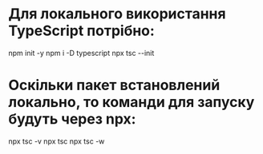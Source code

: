 # Для локального використання TypeScript потрібно:

npm init -y
npm i -D typescript
npx tsc --init

# Оскільки пакет встановлений локально, то команди для запуску будуть через npx:

npx tsc -v
npx tsc
npx tsc -w
